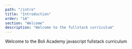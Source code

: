 ```yaml
---
path: "/intro"
title: "Introduction"
order: "1A"
section: "Welcome"
description: "Welcome to the fullstack curriculum"
---
```


Welcome to the Boli Academy javascript fullstack curriculum
